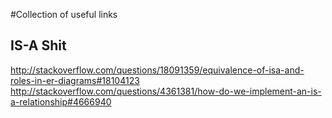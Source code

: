 #Collection of useful links

IS-A Shit
----------
http://stackoverflow.com/questions/18091359/equivalence-of-isa-and-roles-in-er-diagrams#18104123
http://stackoverflow.com/questions/4361381/how-do-we-implement-an-is-a-relationship#4666940